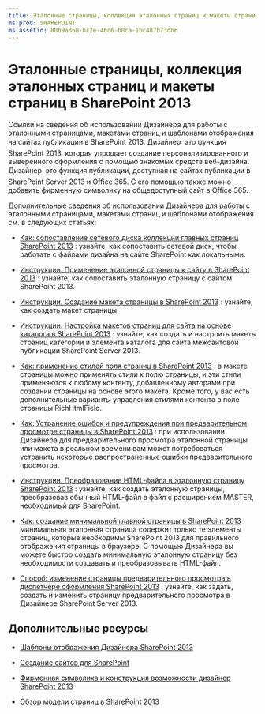 ```yaml
---
title: Эталонные страницы, коллекция эталонных страниц и макеты страниц в SharePoint 2013
ms.prod: SHAREPOINT
ms.assetid: 80b9a360-bc2e-46c6-b0ca-1bc487b73db6
---
```



# Эталонные страницы, коллекция эталонных страниц и макеты страниц в SharePoint 2013
Ссылки на сведения об использовании Дизайнера для работы с эталонными страницами, макетами страниц и шаблонами отображения на сайтах публикации в SharePoint 2013.
Дизайнер  это функция SharePoint 2013, которая упрощает создание персонализированного и выверенного оформления с помощью знакомых средств веб-дизайна. Дизайнер  это функция публикации, доступная на сайтах публикации в SharePoint Server 2013 и Office 365. С его помощью также можно добавить фирменную символику на общедоступный сайт в Office 365.
  
    
    

Дополнительные сведения об использовании Дизайнера для работы с эталонными страницами, макетами страниц и шаблонами отображения см. в следующих статьях:
-  [Как: сопоставление сетевого диска коллекции главных страниц SharePoint 2013](how-to-map-a-network-drive-to-the-sharepoint-2013-master-page-gallery.md) : узнайте, как сопоставить сетевой диск, чтобы работать с файлами дизайна на сайте SharePoint как локальными.
    
  
-  [Инструкции. Применение эталонной страницы к сайту в SharePoint 2013](how-to-apply-a-master-page-to-a-site-in-sharepoint-2013.md) : узнайте, как сопоставить эталонную страницу с сайтом SharePoint 2013.
    
  
-  [Инструкции. Создание макета страницы в SharePoint 2013](how-to-create-a-page-layout-in-sharepoint-2013.md) : узнайте, как создать макет страницы.
    
  
-  [Инструкции. Настройка макетов страниц для сайта на основе каталога в SharePoint 2013](how-to-customize-page-layouts-for-a-catalog-based-site-in-sharepoint-2013.md) : узнайте, как создать и настроить макеты страниц категории и элемента каталога для сайта межсайтовой публикации SharePoint Server 2013.
    
  
-  [Как: применение стилей поля страниц в SharePoint 2013](how-to-apply-styles-to-page-fields-in-sharepoint-2013.md) : в макете страницы можно применять стили к полю страницы, и эти стили применяются к любому контенту, добавленному авторами при создании страницы на основе этого макета. Кроме того, у вас есть дополнительные варианты управления стилями контента в поле страницы RichHtmlField.
    
  
-  [Как: Устранение ошибок и предупреждения при предварительном просмотре страницы в SharePoint 2013](how-to-resolve-errors-and-warnings-when-previewing-a-page-in-sharepoint-2013.md) : при использовании Дизайнера для предварительного просмотра эталонной страницы или макета в реальном времени вам может потребоваться устранить некоторые распространенные ошибки предварительного просмотра.
    
  
-  [Инструкции. Преобразование HTML-файла в эталонную страницу SharePoint 2013](how-to-convert-an-html-file-into-a-master-page-in-sharepoint-2013.md) : узнайте, как создать эталонную страницы, преобразовав обычный HTML-файл в файл с расширением MASTER, необходимый для SharePoint.
    
  
-  [Как: создание минимальной главной страницы в SharePoint 2013](how-to-create-a-minimal-master-page-in-sharepoint-2013.md) : минимальная эталонная страница содержит только те элементы страниц, которые необходимы SharePoint 2013 для правильного отображения страницы в браузере. С помощью Дизайнера вы можете быстро создать минимальную эталонную страницу без необходимости создавать и преобразовывать HTML-файл.
    
  
-  [Способ: изменение страницы предварительного просмотра в диспетчере оформления SharePoint 2013](how-to-change-the-preview-page-in-sharepoint-2013-design-manager.md) : узнайте, как задать, создать и изменить страницу предварительного просмотра в Дизайнере SharePoint Server 2013.
    
  

## Дополнительные ресурсы
<a name="bk_addresources"> </a>


-  [Шаблоны отображения Дизайнера SharePoint 2013](sharepoint-2013-design-manager-display-templates.md)
    
  
-  [Создание сайтов для SharePoint](build-sites-for-sharepoint.md)
    
  
-  [Фирменная символика и конструкция возможности дизайнер SharePoint 2013](sharepoint-2013-design-manager-branding-and-design-capabilities.md)
    
  
-  [Обзор модели страниц в SharePoint 2013](overview-of-the-sharepoint-2013-page-model.md)
    
  

